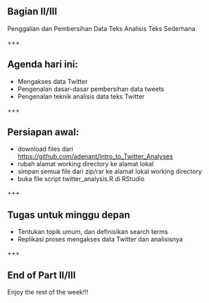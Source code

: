 ## Bagian II/III 
Penggalian dan Pembersihan Data Teks
Analisis Teks Sederhana

+++
## Agenda hari ini:
- Mengakses data Twitter
- Pengenalan dasar-dasar pembersihan data tweets
- Pengenalan teknik analisis data teks Twitter

+++
## Persiapan awal:
- download files dari https://github.com/adenant/Intro_to_Twitter_Analyses
- rubah alamat working directory ke alamat lokal
- simpan semua file dari zip/rar ke alamat lokal working directory
- buka file script twitter_analysis.R di RStudio

+++

## Tugas untuk minggu depan
- Tentukan topik umum, dan definisikan search terms
- Replikasi proses mengakses data Twitter dan analisisnya

+++
## End of Part II/III

Enjoy the rest of the week!!!
